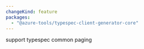 ```yaml
---
changeKind: feature
packages:
  - "@azure-tools/typespec-client-generator-core"
---
```


support typespec common paging
